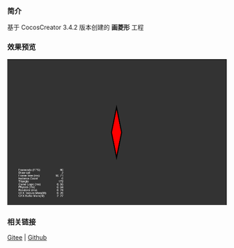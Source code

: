 ### 简介

基于 CocosCreator 3.4.2 版本创建的 **画菱形** 工程

### 效果预览
![image](../../image/202203/2022030403.png)

### 相关链接
[Gitee](https://gitee.com/mirrors_cocos-creator/test-cases-3d/tree/v3.0/assets/cases/ui/14.graphics) | [Github](https://github.com/cocos-creator/test-cases-3d/tree/v3.0/assets/cases/ui/14.graphics)